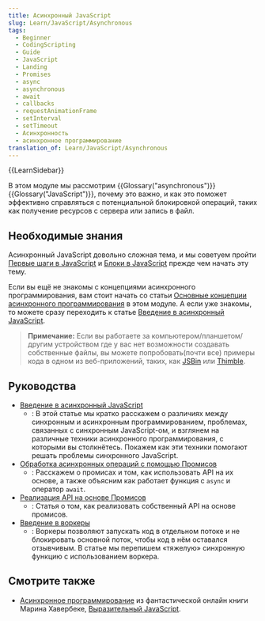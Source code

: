 ```yaml
---
title: Асинхронный JavaScript
slug: Learn/JavaScript/Asynchronous
tags:
  - Beginner
  - CodingScripting
  - Guide
  - JavaScript
  - Landing
  - Promises
  - async
  - asynchronous
  - await
  - callbacks
  - requestAnimationFrame
  - setInterval
  - setTimeout
  - Асинхронность
  - асинхронное программирование
translation_of: Learn/JavaScript/Asynchronous
---
```

{{LearnSidebar}}

В этом модуле мы рассмотрим {{Glossary("asynchronous")}} {{Glossary("JavaScript")}}, почему это важно, и как это поможет эффективно справляться с потенциальной блокировкой операций, таких как получение ресурсов с сервера или запись в файл.

## Необходимые знания

Асинхронный JavaScript довольно сложная тема, и мы советуем пройти [Первые шаги в JavaScript](/ru/docs/Learn/JavaScript/First_steps) и [Блоки в JavaScript](/ru/docs/Learn/JavaScript/Building_blocks) прежде чем начать эту тему.

Если вы ещё не знакомы с концепциями асинхронного программирования, вам стоит начать со статьи [Основные концепции асинхронного программирования](/ru/docs/Learn/JavaScript/Asynchronous/Concepts) в этом модуле. А если уже знакомы, то можете сразу переходить к статье [Введение в асинхронный JavaScript](/ru/docs/Learn/JavaScript/Asynchronous/Introducing).

> **Примечание:** Если вы работаете за компьютером/планшетом/другим устройством где у вас нет возможности создавать собственные файлы, вы можете попробовать(почти все) примеры кода в одном из веб-приложений, таких, как [JSBin](http://jsbin.com/) или [Thimble](https://thimble.mozilla.org/).

## Руководства

- [Введение в асинхронный JavaScript](/en-US/docs/Learn/JavaScript/Asynchronous/Introducing)
  - : В этой статье мы кратко расскажем о различиях между синхронным и асинхронным программированием, проблемах, связанных с синхронным JavaScript-ом, и взглянем на различные техники асинхронного программирования, с которыми вы столкнётесь. Покажем как эти техники помогают решать проблемы синхронного JavaScript.
- [Обработка асинхронных операций с помощью Промисов](/en-US/docs/Learn/JavaScript/Asynchronous/Promises)
  - : Расскажем о промисах и том, как использовать API на их основе, а также объясним как работает функция с <code>async</code> и оператор <code>await</code>.
- [Реализация API на основе Промисов](/en-US/docs/Learn/JavaScript/Asynchronous/Implementing_a_promise-based_API)
  - : Статья о том, как реализовать собственный API на основе промисов.
- [Введение в воркеры](/en-US/docs/Learn/JavaScript/Asynchronous/Introducing_workers)
  - : Воркеры позволяют запускать код в отдельном потоке и не блокировать основной поток, чтобы код в нём оставался отзывчивым. В статье мы перепишем «тяжелую» синхронную функцию с использованием воркера.

## Смотрите также

- [Асинхронное программирование](https://eloquentjavascript.net/11_async.html) из фантастической онлайн книги Марина Хавербеке, [Выразительный JavaScript](https://karmazzin.gitbooks.io/eloquentjavascript_ru/).
